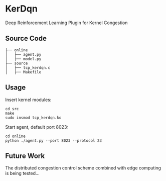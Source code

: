 # KerDqn

Deep Reinforcement Learning Plugin for Kernel Congestion

## Source Code

```
├── online
│   ├── agent.py
│   ├── model.py
├── source
│   ├── tcp_kerdqn.c
│   ├── Makefile
```

## Usage

Insert kernel modules:

```shell
cd src
make
sudo insmod tcp_kerdqn.ko
```

Start agent, default port 8023:

```shell
cd online
python ./agent.py --port 8023 --protocol 23
```

## Future Work

The distributed congestion control scheme combined with edge computing is being tested...
